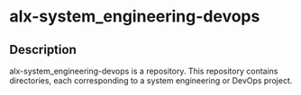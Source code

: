 # alx-system_engineering-devops

## Description

alx-system_engineering-devops is a repository. This repository contains directories, 
each corresponding to a system engineering or DevOps project. 
